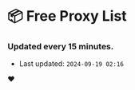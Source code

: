 # :package: Free Proxy List
### Updated every 15 minutes.

- Last updated: `2024-09-19 02:16`

:heart:

